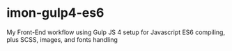 # imon-gulp4-es6
My Front-End workflow using Gulp JS 4 setup for Javascript ES6 compiling, plus SCSS, images, and fonts handling
